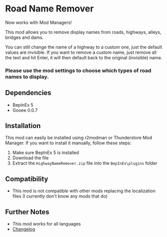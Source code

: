 # Road Name Remover

Now works with Mod Managers!

This mod allows you to remove display names from roads, highways, alleys, bridges and dams.

You can still change the name of a highway to a custom one, just the default values are invisible. If you want to remove a custom name, just remove all the text and hit Enter, it will then default back to the original (invisible) name.

### Please use the mod settings to choose which types of road names to display.

## Dependencies

- BepInEx 5
- Gooee 0.0.7

## Installation

This mod can easily be installed using r2modman or Thunderstore Mod Manager. If you want to install it manually, follow these steps:

1. Make sure BepInEx 5 is installed
2. Download the file
3. Extract the `HighwayNameRemover.zip` file into the `BepInEx\plugins` folder

## Compatibility
- This mod is not compatible with other mods replacing the localization files (I currently don't know any mods that do)

## Further Notes
- This mod works for all languages
- [Changelog](https://github.com/kosch104/CS2-HighwayNameRemover/blob/main/CHANGELOG.md)




